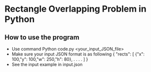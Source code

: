 # Rectangle Overlapping Problem in Python

## How to use the program
- Use command Python code.py <your_input_JSON_file>
- Make sure your input JSON format is as following
{
    "rects": [
        {"x": 100,"y": 100,"w": 250,"h": 80},
        .
        .
        .
        .
    ]
}
- See the input example in input.json